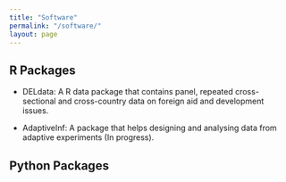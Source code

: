 ```yaml
---
title: "Software"
permalink: "/software/"
layout: page
---
```


## R Packages

- DELdata: A R data package that contains panel, repeated cross-sectional and cross-country data on foreign aid and development issues. 

- AdaptiveInf: A package that helps designing and analysing data from adaptive experiments (In progress).

## Python Packages

